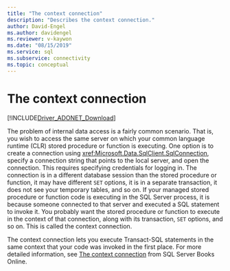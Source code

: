 ```yaml
---
title: "The context connection"
description: "Describes the context connection."
author: David-Engel
ms.author: davidengel
ms.reviewer: v-kaywon
ms.date: "08/15/2019"
ms.service: sql
ms.subservice: connectivity
ms.topic: conceptual
---
```

# The context connection

[!INCLUDE[Driver_ADONET_Download](../../../includes/driver_adonet_download.md)]

The problem of internal data access is a fairly common scenario. That is, you wish to access the same server on which your common language runtime (CLR) stored procedure or function is executing. One option is to create a connection using <xref:Microsoft.Data.SqlClient.SqlConnection>, specify a connection string that points to the local server, and open the connection. This requires specifying credentials for logging in. The connection is in a different database session than the stored procedure or function, it may have different `SET` options, it is in a separate transaction, it does not see your temporary tables, and so on. If your managed stored procedure or function code is executing in the SQL Server process, it is because someone connected to that server and executed a SQL statement to invoke it. You probably want the stored procedure or function to execute in the context of that connection, along with its transaction, `SET` options, and so on. This is called the context connection.  
  
The context connection lets you execute Transact-SQL statements in the same context that your code was invoked in the first place. For more detailed information, see [The context connection](/previous-versions/sql/sql-server-2008/ms131053(v=sql.100)) from SQL Server Books Online.